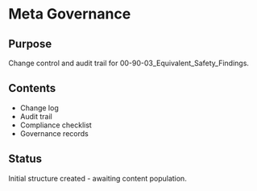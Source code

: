 # Meta Governance

## Purpose
Change control and audit trail for 00-90-03_Equivalent_Safety_Findings.

## Contents
- Change log
- Audit trail
- Compliance checklist
- Governance records

## Status
Initial structure created - awaiting content population.
